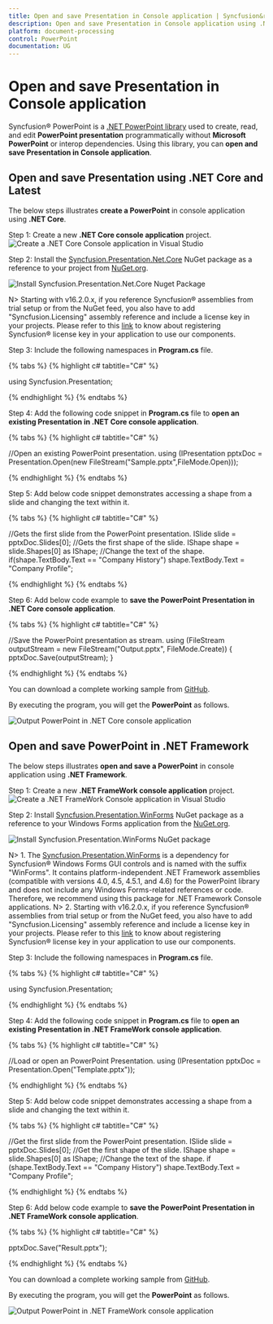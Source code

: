 ```yaml
---
title: Open and save Presentation in Console application | Syncfusion&reg;
description: Open and save Presentation in Console application using .NET PowerPoint library (Presentation) without Microsoft PowerPoint or interop dependencies.
platform: document-processing
control: PowerPoint
documentation: UG
---
```


# Open and save Presentation in Console application

Syncfusion&reg; PowerPoint is a [.NET PowerPoint library](https://www.syncfusion.com/document-processing/powerpoint-framework/net) used to create, read, and edit **PowerPoint presentation** programmatically without **Microsoft PowerPoint** or interop dependencies. Using this library, you can **open and save Presentation in Console application**.

## Open and save Presentation using .NET Core and Latest

The below steps illustrates **create a PowerPoint** in console application using **.NET Core**.

Step 1: Create a new **.NET Core console application** project.
![Create a .NET Core Console application in Visual Studio](Console-Images/NET/Console-Template-Net-Core.png)

Step 2: Install the [Syncfusion.Presentation.Net.Core](https://www.nuget.org/packages/Syncfusion.Presentation.Net.Core/) NuGet package as a reference to your project from [NuGet.org](https://www.nuget.org/).

![Install Syncfusion.Presentation.Net.Core Nuget Package](Workingwith-Blazor/NuGet.png)

N> Starting with v16.2.0.x, if you reference Syncfusion&reg; assemblies from trial setup or from the NuGet feed, you also have to add "Syncfusion.Licensing" assembly reference and include a license key in your projects. Please refer to this [link](https://help.syncfusion.com/common/essential-studio/licensing/overview) to know about registering Syncfusion&reg; license key in your application to use our components.

Step 3: Include the following namespaces in **Program.cs** file.

{% tabs %}
{% highlight c# tabtitle="C#" %}

using Syncfusion.Presentation;

{% endhighlight %}
{% endtabs %}

Step 4: Add the following code snippet in **Program.cs** file to **open an existing Presentation in .NET Core console application**.

{% tabs %}
{% highlight c# tabtitle="C#" %}

//Open an existing PowerPoint presentation.
using (IPresentation pptxDoc = Presentation.Open(new FileStream("Sample.pptx",FileMode.Open)));

{% endhighlight %}
{% endtabs %}

Step 5: Add below code snippet demonstrates accessing a shape from a slide and changing the text within it.

{% tabs %}
{% highlight c# tabtitle="C#" %}

//Gets the first slide from the PowerPoint presentation.
ISlide slide = pptxDoc.Slides[0];
//Gets the first shape of the slide.
IShape shape = slide.Shapes[0] as IShape;
//Change the text of the shape.
if(shape.TextBody.Text == "Company History")
    shape.TextBody.Text = "Company Profile";

{% endhighlight %}
{% endtabs %}

Step 6: Add below code example to **save the PowerPoint Presentation in .NET Core console application**.

{% tabs %}
{% highlight c# tabtitle="C#" %}

//Save the PowerPoint presentation as stream.
using (FileStream outputStream = new FileStream("Output.pptx", FileMode.Create))
{
    pptxDoc.Save(outputStream);
}

{% endhighlight %}
{% endtabs %}

You can download a complete working sample from [GitHub](https://github.com/SyncfusionExamples/PowerPoint-Examples/tree/master/Read-and-save-PowerPoint-presentation/Open-and-save-PowerPoint/.NET).

By executing the program, you will get the **PowerPoint** as follows.

![Output PowerPoint in .NET Core console application](Workingwith-Core/Open-and-Save-output-image.png)

## Open and save PowerPoint in .NET Framework

The below steps illustrates **open and save a PowerPoint** in console application using **.NET Framework**.

Step 1: Create a new **.NET FrameWork console application** project.
![Create a .NET FrameWork Console application in Visual Studio](Console-Images/NET-FrameWork/Console-Template-Net-FrameWork.png)

Step 2: Install [Syncfusion.Presentation.WinForms](https://www.nuget.org/packages/Syncfusion.Presentation.WinForms/) NuGet package as a reference to your Windows Forms application from the [NuGet.org](https://www.nuget.org/).

![Install Syncfusion.Presentation.WinForms NuGet package](Workingwith-Windows/Install_Nuget.png)

N> 1. The [Syncfusion.Presentation.WinForms](https://www.nuget.org/packages/Syncfusion.Presentation.WinForms/) is a dependency for Syncfusion&reg; Windows Forms GUI controls and is named with the suffix "WinForms". It contains platform-independent .NET Framework assemblies (compatible with versions 4.0, 4.5, 4.5.1, and 4.6) for the PowerPoint library and does not include any Windows Forms-related references or code. Therefore, we recommend using this package for .NET Framework Console applications.
N> 2. Starting with v16.2.0.x, if you reference Syncfusion&reg; assemblies from trial setup or from the NuGet feed, you also have to add "Syncfusion.Licensing" assembly reference and include a license key in your projects. Please refer to this [link](https://help.syncfusion.com/common/essential-studio/licensing/overview) to know about registering Syncfusion&reg; license key in your application to use our components.

Step 3: Include the following namespaces in **Program.cs** file.

{% tabs %}
{% highlight c# tabtitle="C#" %}

using Syncfusion.Presentation;

{% endhighlight %}
{% endtabs %}

Step 4: Add the following code snippet in **Program.cs** file to **open an existing Presentation in .NET FrameWork console application**.

{% tabs %}
{% highlight c# tabtitle="C#" %}

//Load or open an PowerPoint Presentation.
using (IPresentation pptxDoc = Presentation.Open("Template.pptx"));

{% endhighlight %}
{% endtabs %}

Step 5: Add below code snippet demonstrates accessing a shape from a slide and changing the text within it.

{% tabs %}
{% highlight c# tabtitle="C#" %}

//Get the first slide from the PowerPoint presentation.
ISlide slide = pptxDoc.Slides[0];
//Get the first shape of the slide.
IShape shape = slide.Shapes[0] as IShape;
//Change the text of the shape.
if (shape.TextBody.Text == "Company History")
	shape.TextBody.Text = "Company Profile";

{% endhighlight %}
{% endtabs %}

Step 6: Add below code example to **save the PowerPoint Presentation in .NET FrameWork console application**.

{% tabs %}
{% highlight c# tabtitle="C#" %}

pptxDoc.Save("Result.pptx");

{% endhighlight %}
{% endtabs %}

You can download a complete working sample from [GitHub](https://github.com/SyncfusionExamples/PowerPoint-Examples/tree/master/Read-and-save-PowerPoint-presentation/Open-and-save-PowerPoint/.NET-Framework).

By executing the program, you will get the **PowerPoint** as follows.

![Output PowerPoint in .NET FrameWork console application](Workingwith-Core/Open-and-Save-output-image.png)